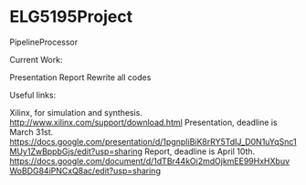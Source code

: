 ELG5195Project
==============

PipelineProcessor

Current Work:

Presentation
Report
Rewrite all codes


Useful links:

Xilinx, for simulation and synthesis. http://www.xilinx.com/support/download.html
Presentation, deadline is March 31st.
https://docs.google.com/presentation/d/1pgnpIiBiK8rRY5TdIJ_D0N1uYqSnc1MUy1ZwBppbGjs/edit?usp=sharing
Report, deadline is April 10th.
https://docs.google.com/document/d/1dTBr44kOi2mdOjkmEE99HxHXbuvWoBDG84iPNCxQ8ac/edit?usp=sharing
